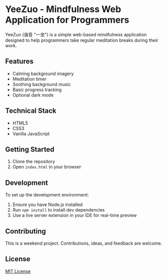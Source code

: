 # YeeZuo - Mindfulness Web Application for Programmers

YeeZuo (谐音 "一坐") is a simple web-based mindfulness application designed to help programmers take regular meditation breaks during their work.

## Features

- Calming background imagery
- Meditation timer
- Soothing background music
- Basic progress tracking
- Optional dark mode

## Technical Stack

- HTML5
- CSS3
- Vanilla JavaScript

## Getting Started

1. Clone the repository
2. Open `index.html` in your browser

## Development

To set up the development environment:

1. Ensure you have Node.js installed
2. Run `npm install` to install dev dependencies
3. Use a live server extension in your IDE for real-time preview

## Contributing

This is a weekend project. Contributions, ideas, and feedback are welcome.

## License

[MIT License](LICENSE)
